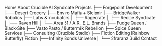 Home
About
Crucible AI Syndicate
Projects
├── Forgepoint Development
├── Desert Grocery
├── Env!ro Mafia + Sleipnir
├── BridgeWalker Robotics
├── Labs & Incubators
│   ├── Ragedrate
│   ├── Recipe Syndicate
│   ├── Raven Hill
│   └── Area 51 / A.R.I.E.L.
Brands
├── Fudge Queen / Black-Site
├── Vasto Pasto / Buttermilk Rebellion
├── Spice Queen
Services
├── Consulting (Crucible Studio)
├── Fiction Editing (Rainbow Butterfly)
Fiction
├── Infinity Bonds Universe
│   └── Sfraranz Guild
Contact

